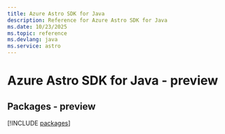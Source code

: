 ```yaml
---
title: Azure Astro SDK for Java
description: Reference for Azure Astro SDK for Java
ms.date: 10/23/2025
ms.topic: reference
ms.devlang: java
ms.service: astro
---
```

# Azure Astro SDK for Java - preview
## Packages - preview
[!INCLUDE [packages](astro-index.md)]